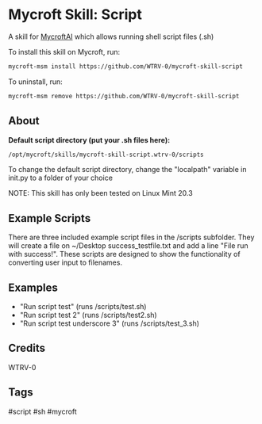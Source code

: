 # Mycroft Skill: Script

A skill for [MycroftAI](https://mycroft.ai/) which allows running shell script files (.sh)

To install this skill on Mycroft, run:
```bash
mycroft-msm install https://github.com/WTRV-0/mycroft-skill-script
```

To uninstall, run:
```bash
mycroft-msm remove https://github.com/WTRV-0/mycroft-skill-script
```

## About
**Default script directory (put your .sh files here):**
```bash
/opt/mycroft/skills/mycroft-skill-script.wtrv-0/scripts
```

To change the default script directory, change the "localpath" variable in init.py to a folder of your choice

NOTE: This skill has only been tested on Linux Mint 20.3

## Example Scripts
There are three included example script files in the /scripts subfolder. They will create a file on ~/Desktop success_testfile.txt and add a line "File run with success!". These scripts are designed to show the functionality of converting user input to filenames.

## Examples
* "Run script test" (runs /scripts/test.sh)
* "Run script test 2" (runs /scripts/test2.sh)
* "Run script test underscore 3" (runs /scripts/test_3.sh)

## Credits
WTRV-0

## Tags
#script
#sh
#mycroft
